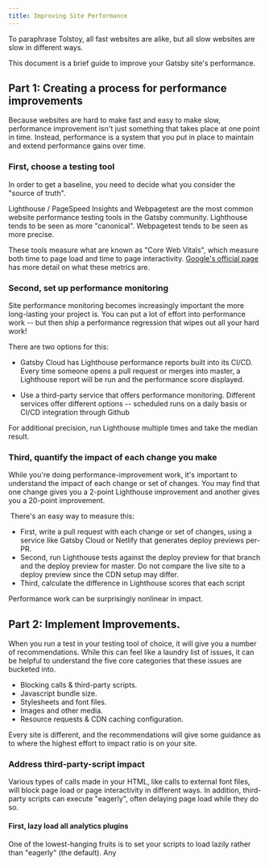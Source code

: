 ```yaml
---
title: Improving Site Performance
---
```


To paraphrase Tolstoy, all fast websites are alike, but all slow websites are slow in different ways.

This document is a brief guide to improve your Gatsby site's performance.

## Part 1: Creating a process for performance improvements

Because websites are hard to make fast and easy to make slow, performance improvement isn't just something that takes place at one point in time. Instead, performance is a system that you put in place to maintain and extend performance gains over time.

### First, choose a testing tool

In order to get a baseline, you need to decide what you consider the "source of truth".

Lighthouse / PageSpeed Insights and Webpagetest are the most common website performance testing tools in the Gatsby community. Lighthouse tends to be seen as more "canonical". Webpagetest tends to be seen as more precise.

These tools measure what are known as "Core Web Vitals", which measure both time to page load and time to page interactivity. [Google's official page](https://web.dev/vitals/) has more detail on what these metrics are.

### Second, set up performance monitoring 

Site performance monitoring becomes increasingly important the more long-lasting your project is. You can put a lot of effort into performance work -- but then ship a performance regression that wipes out all your hard work!

There are two options for this: 

- Gatsby Cloud has Lighthouse performance reports built into its CI/CD. Every time someone opens a pull request or merges into master, a Lighthouse report will be run and the performance score displayed.

- Use a third-party service that offers performance monitoring. Different services offer different options -- scheduled runs on a daily basis or CI/CD integration through Github

For additional precision, run Lighthouse multiple times and take the median result. 

### Third, quantify the impact of each change you make 

While you're doing performance-improvement work, it's important to understand the impact of each change or set of changes. You may find that one change gives you a 2-point Lighthouse improvement and another gives you a 20-point improvement.

 There's an easy way to measure this:

- First, write a pull request with each change or set of changes, using a service like Gatsby Cloud or Netlify that generates deploy previews per-PR.
- Second, run Lighthouse tests against the deploy preview for that branch and the deploy preview for master. Do not compare the live site to a deploy preview since the CDN setup may differ. 
- Third, calculate the difference in Lighthouse scores that each script

Performance work can be surprisingly nonlinear in impact.

## Part 2: Implement Improvements.

When you run a test in your testing tool of choice, it will give you a number of recommendations. While this can feel like a laundry list of issues, it can be helpful to understand the five core categories that these issues are bucketed into.

- Blocking calls & third-party scripts. 
- Javascript bundle size. 
- Stylesheets and font files.
- Images and other media. 
- Resource requests & CDN caching configuration.

Every site is different, and the recommendations will give some guidance as to where the highest effort to impact ratio is on your site. 

### Address third-party-script impact

Various types of calls made in your HTML, like calls to external font files, will block page load or page interactivity in different ways. In addition, third-party scripts can execute "eagerly", often delaying page load while they do so.

#### First, lazy load all analytics plugins

One of the lowest-hanging fruits is to set your scripts to load lazily rather than "eagerly" (the default). Any <script> tags being embedded manually can be set to <script async>.

#### Second, inline scripts

Rather than loading third-party scripts from external sources, you can inline scripts in your code to reduce the cost of a network call. There are a number of ways to do this. We recommend you [use onPreRenderHTML](https://www.gatsbyjs.org/docs/ssr-apis/#onPreRenderHTML) to add your script tag to the DOM; if possible put the scripts lower in your DOM so that they are parsed and evaluated later.

Other options include:

- If you want to defer execution even further, put it in [onClientEntry](https://www.gatsbyjs.org/docs/browser-apis/#onClientEntry) instead -- this will execute it after page load before the client renders.

- if you are using [html.js](https://www.gatsbyjs.org/docs/custom-html/) instead, you can modify that fileto include your snippet.

### Reduce your Javascript bundle cost

Among all assets, Javascript can be uniquely costly to your performance. This is due to three main reasons.

- First, like other assets, it needs to be loaded into your browser, 

- Second, unlike most other assets, it's code. That means it needs to be parsed by your browser, which can "block" other work from happening. 

- Third, with third-party npm modules, it's easy to accidentally add a lot of Javascript you don't actually need. 

#### First, profile your bundle

The first step to fix this is to figure out what's going on. Use gatsby-plugin-webpack-bundle-analyzer to profile your bundle. When you add this tool to your `gatsby-config.js`, you can analyze the bundle size on each page in your application.

#### Second, remove unneeded third-party imports from commons.js

Start by auditing your `commons.js` -- the bundle that is shared by all components.

The first thing to do is inspect third-party package size. Anything over 50kb, and certainly 100kb, is worth examining whether it's needed. Some common culprits include: Moment.js ([see deprecation notice](https://momentjs.com/docs/#/-project-status/)), Lodash, Material UI (see [this description](https://www.freecodecamp.org/news/gatsby-perfect-lighthouse-score/#step3droppingmaterialuifortailwindcss)), but you'll want to inspect your individual libraries.

To prevent large imports from recurring, consider using a tool that displays the size of library imports you're pulling in. The [Import Cost](https://marketplace.visualstudio.com/items?itemName=wix.vscode-import-cost) extension for Visual Studio Code and [BundlePhobia](https://bundlephobia.com/) are good resources.

In addition, eyeball all the medium-sized packages (10-50kb). If it doesn't look like there's a good reason for that particular package to be in the commons, carefully audit your import structure

One edge case: If you're [importing Redux globally](/docs/adding-redux-store/), Redux can pull in data bundles that don't seem to be related. If you're only using Redux on a page or two, you may want to check the impact by removing it entirely and running Lighthouse. 

#### Third, audit your commons.js for components and data that don't need to be on every page

One common challenge is inadvertently pulling in more code or data than you intend to your commons bundle.

For example, let's say you have a header that imports a JSON object in order to check a key / value pair on that object. Whether that JSON object is 5kb or 50kb, you've now imported it into every page on your site!

There's a couple ways to detect this:

- Notice components and data that don't seem to be needed on every page. If you're using v2 of Gatsby, certain methods of importing can cause code to get bundled on pages it doesn't belong on. Try replacing indirect import statements like `import { myIcon } from './icons/index.js'` with direct imports like `import { myIcon} from './icons/my-icon.js`. 

- Watch for unexpectedly large data imports. If you notice large JSON objects, and you do need the data (or some portion of it), there are a couple options.

- If you only need a small portion of that data, consider getting it a different way. Split up the JSON file, [query it via GraphQL](https://www.gatsbyjs.com/plugins/gatsby-transformer-json/), or import it in `gatsby-node.js` and pass through only the subset of data you need. 

- If you need the data, but not right away (perhaps it's lower in the page, or being used by an event handler), you might consider switching to asynchronously fetching it.  

#### Fourth, on critical paths, identify unneeded code & components

Start by identifying critical paths on your site -- destinations you really care about. This might be your home page, a signup page, a product template, and so on. Other site stakeholders may have opinions; it's worth quickly consulting them.\
Then, inspect the critical paths for large third-party libraries and unneeded components. Repeat the process from steps two and three to identify optimization opportunities.

#### Fifth, on critical paths, lazy-load below-the-fold components

Gatsby's default behavior is to bundle the entire page together. However, there may be some components that don't need to be loaded right away. Perhaps your home page is quite long and you're willing to defer loading elements farther down on the page if it makes the initial page load faster.

One way you can do this is to lazy-load below-the-fold components using `loadable-components`. `loadable-components` is the recommended lazy-loading solution for all server-side-rendered React applications, including Gatsby websites.

We recommend you use the [gatsby plugin to install loadable-components](https://www.gatsbyjs.com/plugins/gatsby-plugin-loadable-components-ssr/). 

#### Sixth, consider using the preact plugin

[Preact](https://preactjs.com/) is a UI library that works similarly to React, but is much smaller (~3kb compressed as opposed to ~40kb). [Gatsby-plugin-preact](https://www.gatsbyjs.com/plugins/gatsby-plugin-preact/) is a drop-in plugin that will render your site in Preact instead of React, cutting 35-40kb of Javascript from your bundle.

This step can make sense if the `framework.js` bundle is a large part of your overall bundle size, and want to further optimize.

Using Preact is an advanced way to decrease bundle size. Note that in certain, occasional edge cases this can create ill-documented, odd user interactions. We do not recommend this for sites with complex UI logic, like a SaaS app.\
After installing gatsby-plugin-preact, you'll need to use [Preact Developer Tools](https://chrome.google.com/webstore/detail/preact-developer-tools/ilcajpmogmhpliinlbcdebhbcanbghmd?hl=en) instead of [React Developer Tools](https://chrome.google.com/webstore/detail/react-developer-tools/fmkadmapgofadopljbjfkapdkoienihi?hl=en) to inspect your component behavior.

### Styling & Fonts

When working with CSS and fonts, there are certain additional patterns you'll need to follow or tools to use in order to optimize performance.

#### First, check for globally bundled CSS

Without properly scoped and imported CSS you can end up with a large bundle with all your CSS getting pulled in on every page. What you want, instead, is a small bundle pulling in only needed CSS.

You can use the [Coverage drawer](https://developers.google.com/web/tools/chrome-devtools/coverage) in Chrome's Dev Tools to detect the proportion of unused CSS on each page.

Gatsby inlines CSS into the initial HTML file. So when running Coverage look for the line with the current page's UR and take note of the % of bytes that are unused and the page size.

A "good" scenario is having between 20-40% of unused code -- this includes, for example CSS to define responsive layouts that isn't evaluated on desktop format. A "bad" scenario is 80-90% unused code and a 1mb file.

You can dig deeper by scroll through the page on the usage drawer to look at the unused CSS and get a sense of whether it is needed for that page. To fix these issues, look at moving to a modular CSS solution [like CSS modules](/docs/how-to/styling/css-modules/).

#### Step 2: If you're using a CSS-in-JS library, use the Gatsby plugin

If you're using a CSS-in-JS library like styled-components or emotion, use the relevant plugin: [gatsby-plugin-styled-components](https://www.gatsbyjs.com/plugins/gatsby-plugin-styled-components/) or [gatsby-plugin-emotion](https://www.gatsbyjs.com/plugins/gatsby-plugin-emotion/).

These plugins server-side render the styles; otherwise, the output HTML will intersperse `<style>` tags with HTML elements, which can cause the browser to perform costly layout reflow.

#### Third, optimize fonts

Font files can usually be reduced in size significantly. If your font file is over 50kb, it's too large. In addition, fonts block page load, so it's important to think about reducing network calls.

- **Prefer `woff2`. Don't use `ttf`.** `woff2` is a compressed font format, supported by [browsers used by over 95% of Internet users](https://caniuse.com/woff2). [A few legacy browsers need `woff`](https://caniuse.com/woff).Like using `avif` and `webp` instead of `png` and jpg, using the correct format can significantly cut down the amount of data sent over the network.  
- **Self-host rather than installing from an external CDN.** Having the font file available locally will save a trip over the network and reduce blocking time. 
- **Use Latin font subsets only** (if creating a Latin-language site). It's common to accidentally include font extensions (Greek, Cyrillic, Devnagari, Chinese) when typically you only need the Latin base set. The [Google Webfonts Helper app](https://google-webfonts-helper.herokuapp.com/fonts/SourceSansPro) can help you do this with free fonts.

Font optimizations are usually small, but easy performance wins. 

### Images & Media

Media files are often the largest files on a site, and so can delay page load significantly while they are pulled over the network, especially if their location is not well-defined.

[Gatsby Image](/docs/how-to/images-and-media/using-gatsby-image/) is our approach to optimizing image loading performance. It does three basic things:

1. It delays non-essential work for images not above the fold to avoid esource congestion. 
2. It provides a placeholder during image fetch.
3. It minimizes image file size to reduce request roundtrip time.

The `gatsby-image` documentation is fairly exhaustive, ranging from [why image optimization is important](/docs/conceptual/using-gatsby-image/), or [how to implement Gatsby Image](/docs/how-to/images-and-media/using-gatsby-plugin-image/), to a [Gatsby Image reference](/docs/reference/built-in-components/gatsby-image/).

Implementing Gatsby Image is typically the bulk of image- and media-related performance optimization. 

### Resource Requests & CDN Configuration

Part of the work in loading a Gatsby site is minimizing the time to transport bits over the network. There's a number of ways to do this.

First, load critical assets from your main domain where possible. Some people use another domain for their images. This can have a 300ms delay when it comes to LCP compared to loading it from the main CDN. This is sometimes necessitated by company policies; try to avoid it if possible.

Second, preconnect to subdomains using [gatsby-plugin-preconnect](https://www.gatsbyjs.com/plugins/gatsby-plugin-preconnect/).

Third, utilize Gatsby Link. Gatsby Link is our approach to optimizing the intra-site navigation  experience. We pre-load linked pages on your site so that transitioning between pages is smooth and seamless. [Here's a guide to using Gatsby Link](/docs/linking-between-pages/#the-gatsby-link-component).

Fourth, implement proper CDN caching policies. Configuration differs on a per-CDN basis, but since Gatsby generates unique bundle names via hashes, bundles can be cached indefinitely since they are immutable. 

## Additional Resources

- [Smashing Magazine's Frontend Performance Checklist](https://www.smashingmagazine.com/2021/01/front-end-performance-2021-free-pdf-checklist/#delivery-optimizations) is an in-depth, more generalized guide to performance optimization. It isn't specific to Gatsby, so some of the things it mentions Gatsby will already do for you.

- We've written additional material in the past, for example [Kyle Mathews's deep dive blog](https://www.gatsbyjs.com/guides/why-are-gatsby-sites-fast/), [Dustin Schau's deep dive blog](https://www.gatsbyjs.com/blog/2018-10-03-gatsby-perf), and the [Gatsby Guide](https://www.gatsbyjs.com/guides/why-are-gatsby-sites-fast/).

- The Gatsby team is available to engage with teams looking to optimize performance through the [Gatsby Concierge Service](https://www.gatsbyjs.com/concierge/)
